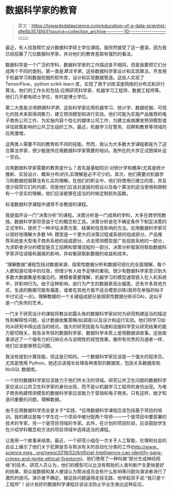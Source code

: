 # 数据科学家的教育

> 原文：<https://towardsdatascience.com/education-of-a-data-scientist-dfe5b3574fd3?source=collection_archive---------10----------------------->

最近，有人找我帮忙设计数据科学硕士学位课程。我欣然接受了这一邀请，因为我已经招募了几位数据科学家，并对他们的教育差距有强烈的看法。

数据科学是一个广泛的学科，数据科学家的工作描述各不相同。但是我要把它们分成两个不同的类别。第一类是*算法专家*。这些数据科学家设计和实现算法，开发用于机器学习和数据挖掘的软件库，设计和实现数据管道。这些人实现了 TensorFlow，python scikit-learn 库，实现了用于训练深度网络的分布式和并行算法。他们的工作头衔包括:应用研究科学家、机器学习工程师、数据工程师等。他们几乎都有硕士学位，有时是博士学位。

第二大类是*应用数据科学家*。这些科学家应用机器学习、统计学、数据挖掘、可视化的技术来获得洞察力，建立预测模型和进行实验。他们可能为实施产品推荐的电子商务公司工作，为实施内容个性化的媒体公司工作，为建立疾病爆发预测模型或评估政策影响的公共卫生组织工作。最近，机器学习在警务、招聘和教育等领域的应用激增。

这两类人需要不同的教育和不同的技能。然而，我认为大多数大学课程都是为了迎合算法学家，很少能提供应用数据科学家需要的培训。我所在的大学正试图填补这一空白。

应用数据科学家需要的教育是什么？首先是基础知识:对统计学和概率(尤其是统计推断、实验设计、概率分布)的扎实理解是必不可少的。其次，他们需要对机器学习和数据挖掘算法有扎实的理解。在他们的职业中，他们将使用已建立的库，并且很少探究它们的内部，但是他们应该对底层的假设以及每个算法的适当使用和限制有一个坚实的理解。他们应该能够在适当的时候定制损失函数。

标准数据科学课程中通常不会教授的课程。

我提倡开设一门“决策分析”的课程。决策分析是一门成熟的学科，大多在商学院教授。数据科学家将受益于它的概念和工具。决策分析是在不确定条件下制定决策的正式学科，提供了一种评估决策方案、结果和信息影响的方法。应用数据科学家可以很好地理解大多数 ML 模型是一个更大的决策过程或系统的组成部分。产品推荐系统是大型电子商务系统的组成部分，点击预测模型是广告投放系统的一部分，为求职者评分的模型是员工招聘和管理流程的一部分。决策分析框架将帮助数据科学家评估误报和漏报的影响，并权衡获取新数据的收益和成本。

“理解数据”课程包括对数据来源、探索性数据分析和数据可视化的全面理解。每个人都知道垃圾中的垃圾，但很少有人给予足够的重视。很少有数据科学家意识到大多数大数据集是有偏见的。建模者需要理解，机器学习的模型通常嵌入在人机系统中，并影响行为。由于这种影响，由行为产生的数据表现出偏差。还有许多其他方式，生成的数据可能有偏差，或者在其他方面不适合模型训练(我将在单独的帖子中讨论这一点)。理解数据的一个关键组成部分是探索性数据分析(EDA)，这似乎是一门失传的艺术。

一门关于研究设计的课程将教会初露头角的数据科学家如何为研究构建适当的描述性和解释性问题，设计数据收集策略(如调查)以及设计和运行实验。他们将学习如何从研究中得出适当的结论。强大的研究技能与沟通和说服科学受众研究结果的能力密切相关。我告诉年轻的数据科学家，数据科学本质上是用数据讲故事。这些故事讲述了一个强有力的归纳论点与说明性的视觉效果。像所有优秀的沟通者一样，他们应该能够预见问题。

我没有提到计算技能，但这是已知的。一个数据科学家应该是一个强大的程序员，尤其是使用 Python。她还应该擅长处理各种类型的数据库，包括关系数据库和 NoSQL 数据库。

一个好的数据科学家应该致力于他们所关注的领域。研究公共卫生问题的数据科学家应该以公共卫生科学家的身份出现，而不是以机器学习工程师的身份出现。为电子商务构建预测模型的数据科学家应该致力于营销和电子商务。只有这样，她才知道问重要的问题，理解数据。

由于应用数据科学完全是关于*实践，*应用数据科学课程应该包括基于项目的培训。我的建议是每个学生在一个项目中被分配两个导师——一个是项目中要部署的技术的专家，另一个是项目领域的专家。此外，在计划的项目阶段，应该鼓励学生在介绍学科概念和方法的项目领域中选择适当的课程。

让我用一个故事来结束。最近，一个研究小组在一次关于人工智能、伦理和社会的会议上展示了他们关于犯罪是否与帮派有关的自动化分类的工作([http://www . science mag . org/news/2018/02/Artificial-Intelligence-can-identify-gang-crimes-and-ignite-ethical-firestorm](http://www.sciencemag.org/news/2018/02/artificial-intelligence-could-identify-gang-crimes-and-ignite-ethical-firestorm))。他们使用了一种叫做“部分生成神经网络”的技术。研究人员认为，他们的模型可以比没有帮助的人类判断产生更快更好的结果。观众就数据和某人被误认为帮派成员会有什么影响等问题向演讲者进行了激烈的提问。演示者不确定。被这些问题逼得走投无路，他举起双手说:“我只是个工程师”！设计良好的数据科学课程应该设法防止毕业生做出这种反应。